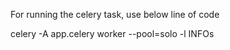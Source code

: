 For running the celery task, use below line of code


celery -A app.celery worker --pool=solo -l INFOs